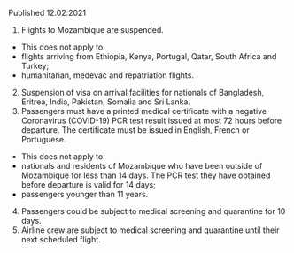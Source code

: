 Published 12.02.2021 
1. Flights to Mozambique are suspended.
- This does not apply to:
- flights arriving from Ethiopia, Kenya, Portugal, Qatar, South Africa and Turkey;
- humanitarian, medevac and repatriation flights.
2. Suspension of visa on arrival facilities for nationals of Bangladesh, Eritrea, India, Pakistan, Somalia and Sri Lanka.
3. Passengers must have a printed medical certificate with a negative Coronavirus (COVID-19) PCR test result issued at most 72 hours before departure. The certificate must be issued in English, French or Portuguese.
- This does not apply to:
- nationals and residents of Mozambique who have been outside of Mozambique for less than 14 days. The PCR test they have obtained before departure is valid for 14 days;
- passengers younger than 11 years.
4. Passengers could be subject to medical screening and quarantine for 10 days.
5. Airline crew are subject to medical screening and quarantine until their next scheduled flight. 


